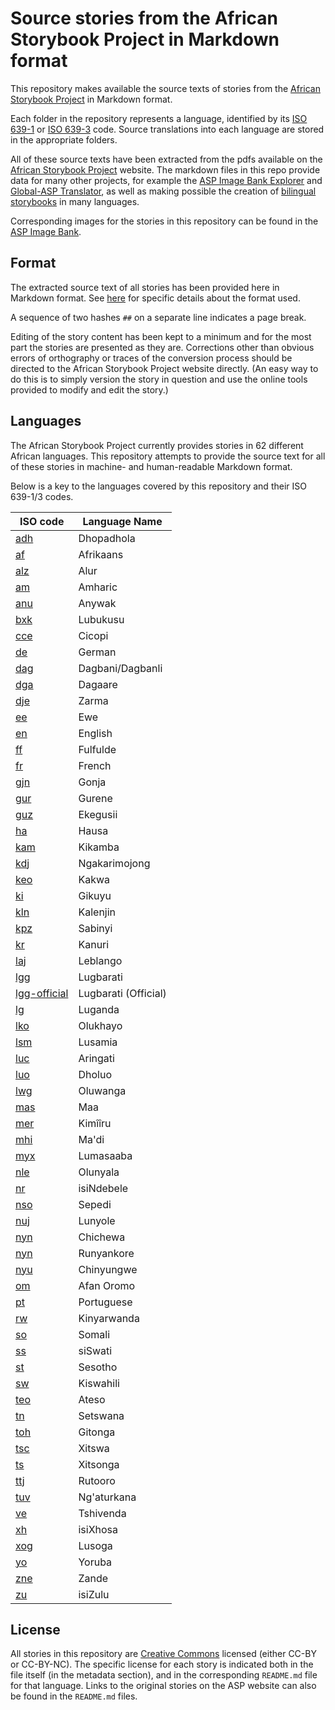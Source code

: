 # Source stories from the African Storybook Project in Markdown format

This repository makes available the source texts of stories from the [African Storybook Project](http://africanstorybook.org) in Markdown format.

Each folder in the repository represents a language, identified by its [ISO 639-1](http://en.wikipedia.org/wiki/ISO_639-1) or [ISO 639-3](http://en.wikipedia.org/wiki/ISO_639-3) code. Source translations into each language are stored in the appropriate folders.

All of these source texts have been extracted from the pdfs available on the [African Storybook Project](http://africanstorybook.org) website. The markdown files in this repo provide data for many other projects, for example the [ASP Image Bank Explorer](https://github.com/dohliam/imagebank-explorer) and [Global-ASP Translator](https://github.com/dohliam/gasp-translator), as well as making possible the creation of [bilingual storybooks](https://drive.google.com/open?id=0B59ZADK9EsbsWkJFbFdDVUtVYkU) in many languages.

Corresponding images for the stories in this repository can be found in the [ASP Image Bank](https://github.com/global-asp/asp-imagebank).

## Format

The extracted source text of all stories has been provided here in Markdown format. See [here](https://github.com/global-asp/global-asp#source-format) for specific details about the format used.

A sequence of two hashes `##` on a separate line indicates a page break.

Editing of the story content has been kept to a minimum and for the most part the stories are presented as they are. Corrections other than obvious errors of orthography or traces of the conversion process should be directed to the African Storybook Project website directly. (An easy way to do this is to simply version the story in question and use the online tools provided to modify and edit the story.)

## Languages

The African Storybook Project currently provides stories in 62 different African languages. This repository attempts to provide the source text for all of these stories in machine- and human-readable Markdown format.

Below is a key to the languages covered by this repository and their ISO 639-1/3 codes.

ISO code | Language Name
-------- | -------------
[adh](https://github.com/global-asp/asp-source/tree/master/af) | Dhopadhola
[af](https://github.com/global-asp/asp-source/tree/master/af) | Afrikaans
[alz](https://github.com/global-asp/asp-source/tree/master/alz) | Alur
[am](https://github.com/global-asp/asp-source/tree/master/am) | Amharic
[anu](https://github.com/global-asp/asp-source/tree/master/anu) | Anywak
[bxk](https://github.com/global-asp/asp-source/tree/master/bxk) | Lubukusu
[cce](https://github.com/global-asp/asp-source/tree/master/cce) | Cicopi
[de](https://github.com/global-asp/asp-source/tree/master/de) | German
[dag](https://github.com/global-asp/asp-source/tree/master/dag) | Dagbani/Dagbanli
[dga](https://github.com/global-asp/asp-source/tree/master/dga) | Dagaare
[dje](https://github.com/global-asp/asp-source/tree/master/dje) | Zarma
[ee](https://github.com/global-asp/asp-source/tree/master/ee) | Ewe
[en](https://github.com/global-asp/asp-source/tree/master/en) | English
[ff](https://github.com/global-asp/asp-source/tree/master/ff) | Fulfulde
[fr](https://github.com/global-asp/asp-source/tree/master/fr) | French
[gjn](https://github.com/global-asp/asp-source/tree/master/gjn) | Gonja
[gur](https://github.com/global-asp/asp-source/tree/master/gur) | Gurene
[guz](https://github.com/global-asp/asp-source/tree/master/guz) | Ekegusii
[ha](https://github.com/global-asp/asp-source/tree/master/ha) | Hausa
[kam](https://github.com/global-asp/asp-source/tree/master/kam) | Kikamba
[kdj](https://github.com/global-asp/asp-source/tree/master/kdj) | Ngakarimojong
[keo](https://github.com/global-asp/asp-source/tree/master/keo) | Kakwa
[ki](https://github.com/global-asp/asp-source/tree/master/ki) | Gikuyu
[kln](https://github.com/global-asp/asp-source/tree/master/kln) | Kalenjin
[kpz](https://github.com/global-asp/asp-source/tree/master/kpz) | Sabinyi
[kr](https://github.com/global-asp/asp-source/tree/master/kr) | Kanuri
[laj](https://github.com/global-asp/asp-source/tree/master/laj) | Leblango
[lgg](https://github.com/global-asp/asp-source/tree/master/lgg) | Lugbarati
[lgg-official](https://github.com/global-asp/asp-source/tree/master/lgg-official) | Lugbarati (Official)
[lg](https://github.com/global-asp/asp-source/tree/master/lg) | Luganda
[lko](https://github.com/global-asp/asp-source/tree/master/lko) | Olukhayo
[lsm](https://github.com/global-asp/asp-source/tree/master/lsm) | Lusamia
[luc](https://github.com/global-asp/asp-source/tree/master/luc) | Aringati
[luo](https://github.com/global-asp/asp-source/tree/master/luo) | Dholuo
[lwg](https://github.com/global-asp/asp-source/tree/master/lwg) | Oluwanga
[mas](https://github.com/global-asp/asp-source/tree/master/mas) | Maa
[mer](https://github.com/global-asp/asp-source/tree/master/mer) | Kimîîru
[mhi](https://github.com/global-asp/asp-source/tree/master/mhi) | Ma'di
[myx](https://github.com/global-asp/asp-source/tree/master/myx) | Lumasaaba
[nle](https://github.com/global-asp/asp-source/tree/master/nle) | Olunyala
[nr](https://github.com/global-asp/asp-source/tree/master/nr) | isiNdebele
[nso](https://github.com/global-asp/asp-source/tree/master/nso) | Sepedi
[nuj](https://github.com/global-asp/asp-source/tree/master/nuj) | Lunyole
[nyn](https://github.com/global-asp/asp-source/tree/master/ny) | Chichewa
[nyn](https://github.com/global-asp/asp-source/tree/master/nyn) | Runyankore
[nyu](https://github.com/global-asp/asp-source/tree/master/nyu) | Chinyungwe
[om](https://github.com/global-asp/asp-source/tree/master/om) | Afan Oromo
[pt](https://github.com/global-asp/asp-source/tree/master/pt) | Portuguese
[rw](https://github.com/global-asp/asp-source/tree/master/rw) | Kinyarwanda
[so](https://github.com/global-asp/asp-source/tree/master/so) | Somali
[ss](https://github.com/global-asp/asp-source/tree/master/ss) | siSwati
[st](https://github.com/global-asp/asp-source/tree/master/st) | Sesotho
[sw](https://github.com/global-asp/asp-source/tree/master/sw) | Kiswahili
[teo](https://github.com/global-asp/asp-source/tree/master/teo) | Ateso
[tn](https://github.com/global-asp/asp-source/tree/master/tn) | Setswana
[toh](https://github.com/global-asp/asp-source/tree/master/toh) | Gitonga
[tsc](https://github.com/global-asp/asp-source/tree/master/tsc) | Xitswa
[ts](https://github.com/global-asp/asp-source/tree/master/ts) | Xitsonga
[ttj](https://github.com/global-asp/asp-source/tree/master/ttj) | Rutooro
[tuv](https://github.com/global-asp/asp-source/tree/master/tuv) | Ng'aturkana
[ve](https://github.com/global-asp/asp-source/tree/master/ve) | Tshivenda
[xh](https://github.com/global-asp/asp-source/tree/master/xh) | isiXhosa
[xog](https://github.com/global-asp/asp-source/tree/master/xog) | Lusoga
[yo](https://github.com/global-asp/asp-source/tree/master/yo) | Yoruba
[zne](https://github.com/global-asp/asp-source/tree/master/zne) | Zande
[zu](https://github.com/global-asp/asp-source/tree/master/zu) | isiZulu

## License

All stories in this repository are [Creative Commons](https://creativecommons.org/) licensed (either CC-BY or CC-BY-NC). The specific license for each story is indicated both in the file itself (in the metadata section), and in the corresponding `README.md` file for that language. Links to the original stories on the ASP website can also be found in the `README.md` files.
